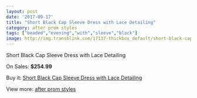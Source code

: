 ```yaml
---
layout: post
date: '2017-09-17'
title: "Short Black Cap Sleeve Dress with Lace Detailing"
category: after prom styles
tags: ["beaded","evening","with","sleeve","black"]
image: http://img.transblink.com/17137-thickbox_default/short-black-cap-sleeve-dress-with-lace-detailing.jpg
---
```

Short Black Cap Sleeve Dress with Lace Detailing

On Sales: **$254.99**
<a href="https://www.transblink.com/en/after-prom-styles/5403-short-black-cap-sleeve-dress-with-lace-detailing.html"><amp-img layout="responsive" width="600" height="600" src="//img.transblink.com/17137-thickbox_default/short-black-cap-sleeve-dress-with-lace-detailing.jpg" alt="Short Black Cap Sleeve Dress with Lace Detailing 0" /></a>
<a href="https://www.transblink.com/en/after-prom-styles/5403-short-black-cap-sleeve-dress-with-lace-detailing.html"><amp-img layout="responsive" width="600" height="600" src="//img.transblink.com/17139-thickbox_default/short-black-cap-sleeve-dress-with-lace-detailing.jpg" alt="Short Black Cap Sleeve Dress with Lace Detailing 1" /></a>
<a href="https://www.transblink.com/en/after-prom-styles/5403-short-black-cap-sleeve-dress-with-lace-detailing.html"><amp-img layout="responsive" width="600" height="600" src="//img.transblink.com/17138-thickbox_default/short-black-cap-sleeve-dress-with-lace-detailing.jpg" alt="Short Black Cap Sleeve Dress with Lace Detailing 2" /></a>

Buy it: [Short Black Cap Sleeve Dress with Lace Detailing](https://www.transblink.com/en/after-prom-styles/5403-short-black-cap-sleeve-dress-with-lace-detailing.html "Short Black Cap Sleeve Dress with Lace Detailing")

View more: [after prom styles](https://www.transblink.com/en/55-after-prom-styles "after prom styles")